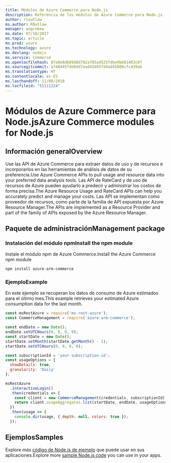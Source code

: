 ```yaml
---
title: Módulos de Azure Commerce para Node.js
description: Referencia de los módulos de Azure Commerce para Node.js
author: rloutlaw
ms.author: ROutlaw
manager: angrobew
ms.date: 07/18/2017
ms.topic: article
ms.prod: azure
ms.technology: azure
ms.devlang: nodejs
ms.service: Commerce
ms.openlocfilehash: 87a0e8d689d8d782a705a4525fdbe9b681403c07
ms.sourcegitcommit: a748445fdd0dd7ead43d45fd4ad45009cfc439a6
ms.translationtype: HT
ms.contentlocale: es-ES
ms.lasthandoff: 11/08/2018
ms.locfileid: "51111224"
---
```

# <a name="azure-commerce-modules-for-nodejs"></a><span data-ttu-id="38a28-103">Módulos de Azure Commerce para Node.js</span><span class="sxs-lookup"><span data-stu-id="38a28-103">Azure Commerce modules for Node.js</span></span>

## <a name="overview"></a><span data-ttu-id="38a28-104">Información general</span><span class="sxs-lookup"><span data-stu-id="38a28-104">Overview</span></span>

<span data-ttu-id="38a28-105">Use las API de Azure Commerce para extraer datos de uso y de recursos e incorporarlos en las herramientas de análisis de datos de su preferencia.</span><span class="sxs-lookup"><span data-stu-id="38a28-105">Use Azure Commerce APIs to pull usage and resource data into your preferred data analysis tools.</span></span> <span data-ttu-id="38a28-106">Las API de RateCard y de uso de recursos de Azure pueden ayudarlo a predecir y administrar los costos de forma precisa.</span><span class="sxs-lookup"><span data-stu-id="38a28-106">The Azure Resource Usage and RateCard APIs can help you accurately predict and manage your costs.</span></span> <span data-ttu-id="38a28-107">Las API se implementan como proveedor de recursos, como parte de la familia de API expuesta por Azure Resource Manager.</span><span class="sxs-lookup"><span data-stu-id="38a28-107">The APIs are implemented as a Resource Provider and part of the family of APIs exposed by the Azure Resource Manager.</span></span>

## <a name="management-package"></a><span data-ttu-id="38a28-108">Paquete de administración</span><span class="sxs-lookup"><span data-stu-id="38a28-108">Management package</span></span>

### <a name="install-the-npm-module"></a><span data-ttu-id="38a28-109">Instalación del módulo npm</span><span class="sxs-lookup"><span data-stu-id="38a28-109">Install the npm module</span></span>

<span data-ttu-id="38a28-110">Instale el módulo npm de Azure Commerce.</span><span class="sxs-lookup"><span data-stu-id="38a28-110">Install the Azure Commerce npm module</span></span>

```bash
npm install azure-arm-commerce
```

### <a name="example"></a><span data-ttu-id="38a28-111">Ejemplo</span><span class="sxs-lookup"><span data-stu-id="38a28-111">Example</span></span>

<span data-ttu-id="38a28-112">En este ejemplo se recuperan los datos de consumo de Azure estimados para el último mes.</span><span class="sxs-lookup"><span data-stu-id="38a28-112">This example retrieves your estimated Azure consumption data for the last month.</span></span>

```javascript
const msRestAzure = require('ms-rest-azure');
const CommerceManagement = require('azure-arm-commerce');

const endDate = new Date();
endDate.setUTCHours(0, 0, 0, 0);
const startDate = new Date();
startDate.setMonth(startDate.getMonth() - 1);
startDate.setUTCHours(0, 0, 0, 0);

const subscriptionId = 'your-subscription-id';
const usageOptions = {
  showDetails: true,
  granularity: 'Daily'
};

msRestAzure
  .interactiveLogin()
  .then(credentials => {
    const client = new CommerceManagement(credentials, subscriptionId);
    return client.usageAggregates.list(startDate, endDate, usageOptions);
  })
  .then(usage => {
    console.dir(usage, { depth: null, colors: true });
  });
```

## <a name="samples"></a><span data-ttu-id="38a28-113">Ejemplos</span><span class="sxs-lookup"><span data-stu-id="38a28-113">Samples</span></span>

<span data-ttu-id="38a28-114">Explore más [código de Node.js de ejemplo](https://azure.microsoft.com/resources/samples/?platform=nodejs) que puede usar en sus aplicaciones.</span><span class="sxs-lookup"><span data-stu-id="38a28-114">Explore more [sample Node.js code](https://azure.microsoft.com/resources/samples/?platform=nodejs) you can use in your apps.</span></span>
